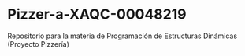 # Pizzer-a-XAQC-00048219
Repositorio para la materia de Programación de Estructuras Dinámicas (Proyecto Pizzería)

